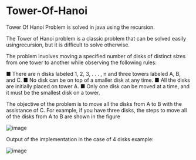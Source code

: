 # Tower-Of-Hanoi
Tower Of Hanoi Problem is solved in java using the recursion.

The Tower of Hanoi problem is a classic problem that can be solved easily usingrecursion, but it is difficult to solve otherwise.

The problem involves moving a specified number of disks of distinct sizes from one tower to another while observing the following rules:

 ■ There are n disks labeled 1, 2, 3, . . . , n and three towers labeled A, B, and C.
 ■ No disk can be on top of a smaller disk at any time.
 ■ All the disks are initially placed on tower A.
 ■ Only one disk can be moved at a time, and it must be the smallest disk on a tower.
 
The objective of the problem is to move all the disks from A to B with the assistance of C. For example, if you have three disks, the steps to move all of the disks from A to B are shown in the figure

![image](https://user-images.githubusercontent.com/24220136/230293840-b154755e-f911-4607-bfd9-901ed1064f87.png)

Output of the implementation in the case of 4 disks example:

![image](https://user-images.githubusercontent.com/24220136/230294033-e6ea37ca-4766-41f5-8c13-8dac1fb9f4e9.png)

